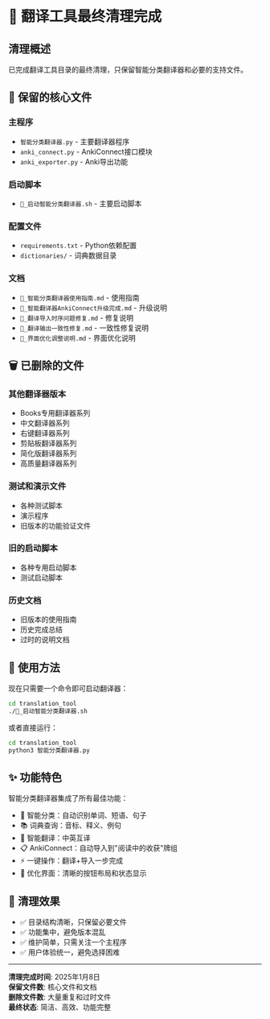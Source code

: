 # 🎉 翻译工具最终清理完成

## 清理概述

已完成翻译工具目录的最终清理，只保留智能分类翻译器和必要的支持文件。

## 🎯 保留的核心文件

### 主程序
- `智能分类翻译器.py` - 主要翻译器程序
- `anki_connect.py` - AnkiConnect接口模块
- `anki_exporter.py` - Anki导出功能

### 启动脚本
- `🧠_启动智能分类翻译器.sh` - 主要启动脚本

### 配置文件
- `requirements.txt` - Python依赖配置
- `dictionaries/` - 词典数据目录

### 文档
- `🧠_智能分类翻译器使用指南.md` - 使用指南
- `🎉_智能翻译器AnkiConnect升级完成.md` - 升级说明
- `🔧_翻译导入时序问题修复.md` - 修复说明
- `🔧_翻译输出一致性修复.md` - 一致性修复说明
- `🎨_界面优化调整说明.md` - 界面优化说明

## 🗑️ 已删除的文件

### 其他翻译器版本
- Books专用翻译器系列
- 中文翻译器系列
- 右键翻译器系列
- 剪贴板翻译器系列
- 简化版翻译器系列
- 高质量翻译器系列

### 测试和演示文件
- 各种测试脚本
- 演示程序
- 旧版本的功能验证文件

### 旧的启动脚本
- 各种专用启动脚本
- 测试启动脚本

### 历史文档
- 旧版本的使用指南
- 历史完成总结
- 过时的说明文档

## 🚀 使用方法

现在只需要一个命令即可启动翻译器：

```bash
cd translation_tool
./🧠_启动智能分类翻译器.sh
```

或者直接运行：

```bash
cd translation_tool
python3 智能分类翻译器.py
```

## ✨ 功能特色

智能分类翻译器集成了所有最佳功能：

- 🧠 智能分类：自动识别单词、短语、句子
- 📚 词典查询：音标、释义、例句
- 🔄 智能翻译：中英互译
- 📋 AnkiConnect：自动导入到"阅读中的收获"牌组
- ⚡ 一键操作：翻译+导入一步完成
- 🎨 优化界面：清晰的按钮布局和状态显示

## 🎯 清理效果

- ✅ 目录结构清晰，只保留必要文件
- ✅ 功能集中，避免版本混乱
- ✅ 维护简单，只需关注一个主程序
- ✅ 用户体验统一，避免选择困难

---

**清理完成时间**: 2025年1月8日  
**保留文件数**: 核心文件和文档  
**删除文件数**: 大量重复和过时文件  
**最终状态**: 简洁、高效、功能完整
